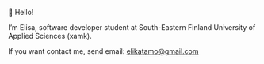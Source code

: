 👋 Hello!

I’m Elisa, software developer student at South-Eastern Finland University of Applied Sciences (xamk).


If you want contact me, send email: elikatamo@gmail.com

